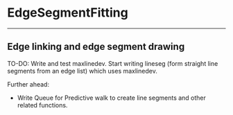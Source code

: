 # EdgeSegmentFitting
-----------------------------------------------------------
Edge linking and edge segment drawing
-----------------------------------------------------------

TO-DO:
Write and test maxlinedev. Start writing lineseg (form straight line segments from an edge list) which uses maxlinedev. 

Further ahead: 
- Write Queue for Predictive walk to create line segments and other related functions.
